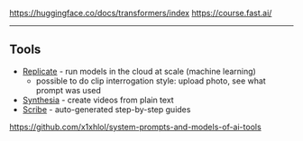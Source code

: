 https://huggingface.co/docs/transformers/index
https://course.fast.ai/

---

## Tools

- [Replicate](https://replicate.com/) - run models in the cloud at scale (machine learning)
  - possible to do clip interrogation style: upload photo, see what prompt was used
- [Synthesia](https://www.synthesia.io/) - create videos from plain text
- [Scribe](https://getscribe.how/chrome) - auto-generated step-by-step guides

https://github.com/x1xhlol/system-prompts-and-models-of-ai-tools
